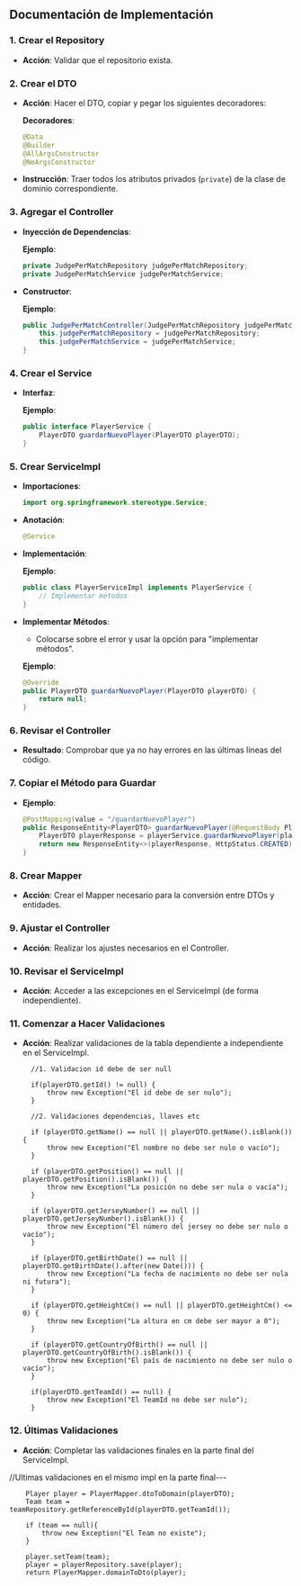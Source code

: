 ## Documentación de Implementación

### 1. Crear el Repository
- **Acción**: Validar que el repositorio exista.

### 2. Crear el DTO
- **Acción**: Hacer el DTO, copiar y pegar los siguientes decoradores:
  
  **Decoradores**:
  ```java
  @Data
  @Builder
  @AllArgsConstructor
  @NoArgsConstructor
  ```

- **Instrucción**: Traer todos los atributos privados (`private`) de la clase de dominio correspondiente.

### 3. Agregar el Controller
- **Inyección de Dependencias**:
  
  **Ejemplo**:
  ```java
  private JudgePerMatchRepository judgePerMatchRepository;
  private JudgePerMatchService judgePerMatchService;
  ```

- **Constructor**:
  
  **Ejemplo**:
  ```java
  public JudgePerMatchController(JudgePerMatchRepository judgePerMatchRepository, JudgePerMatchService judgePerMatchService) {
      this.judgePerMatchRepository = judgePerMatchRepository;
      this.judgePerMatchService = judgePerMatchService;
  }
  ```

### 4. Crear el Service
- **Interfaz**:
  
  **Ejemplo**:
  ```java
  public interface PlayerService {
      PlayerDTO guardarNuevoPlayer(PlayerDTO playerDTO);
  }
  ```

### 5. Crear ServiceImpl
- **Importaciones**:
  
  ```java
  import org.springframework.stereotype.Service;
  ```

- **Anotación**:
  
  ```java
  @Service
  ```

- **Implementación**:
  
  **Ejemplo**:
  ```java
  public class PlayerServiceImpl implements PlayerService {
      // Implementar métodos
  }
  ```

- **Implementar Métodos**:
  
  - Colocarse sobre el error y usar la opción para "implementar métodos".
  
  **Ejemplo**:
  ```java
  @Override
  public PlayerDTO guardarNuevoPlayer(PlayerDTO playerDTO) {
      return null;
  }
  ```

### 6. Revisar el Controller
- **Resultado**: Comprobar que ya no hay errores en las últimas líneas del código.

### 7. Copiar el Método para Guardar
- **Ejemplo**:
  
  ```java
  @PostMapping(value = "/guardarNuevoPlayer")
  public ResponseEntity<PlayerDTO> guardarNuevoPlayer(@RequestBody PlayerDTO playerDTO) {
      PlayerDTO playerResponse = playerService.guardarNuevoPlayer(playerDTO);
      return new ResponseEntity<>(playerResponse, HttpStatus.CREATED);
  }
  ```

### 8. Crear Mapper
- **Acción**: Crear el Mapper necesario para la conversión entre DTOs y entidades.

### 9. Ajustar el Controller
- **Acción**: Realizar los ajustes necesarios en el Controller.

### 10. Revisar el ServiceImpl
- **Acción**: Acceder a las excepciones en el ServiceImpl (de forma independiente).

### 11. Comenzar a Hacer Validaciones
- **Acción**: Realizar validaciones de la tabla dependiente a independiente en el ServiceImpl.

        //1. Validacion id debe de ser null

        if(playerDTO.getId() != null) {
            throw new Exception("El id debe de ser nulo");
        }

        //2. Validaciones dependencias, llaves etc

        if (playerDTO.getName() == null || playerDTO.getName().isBlank()) {
            throw new Exception("El nombre no debe ser nulo o vacío");
        }

        if (playerDTO.getPosition() == null || playerDTO.getPosition().isBlank()) {
            throw new Exception("La posición no debe ser nula o vacía");
        }

        if (playerDTO.getJerseyNumber() == null || playerDTO.getJerseyNumber().isBlank()) {
            throw new Exception("El número del jersey no debe ser nulo o vacío");
        }

        if (playerDTO.getBirthDate() == null || playerDTO.getBirthDate().after(new Date())) {
            throw new Exception("La fecha de nacimiento no debe ser nula ni futura");
        }

        if (playerDTO.getHeightCm() == null || playerDTO.getHeightCm() <= 0) {
            throw new Exception("La altura en cm debe ser mayor a 0");
        }

        if (playerDTO.getCountryOfBirth() == null || playerDTO.getCountryOfBirth().isBlank()) {
            throw new Exception("El país de nacimiento no debe ser nulo o vacío");
        }

        if(playerDTO.getTeamId() == null) {
            throw new Exception("El TeamId no debe ser nulo");
        }

### 12. Últimas Validaciones
- **Acción**: Completar las validaciones finales en la parte final del ServiceImpl.

 //Ultimas validaciones en el mismo impl en la parte final---

 
        Player player = PlayerMapper.dtoToDomain(playerDTO);
        Team team = teamRepository.getReferenceById(playerDTO.getTeamId());

        if (team == null){
            throw new Exception("El Team no existe");
        }

        player.setTeam(team);
        player = playerRepository.save(player);
        return PlayerMapper.domainToDto(player);

